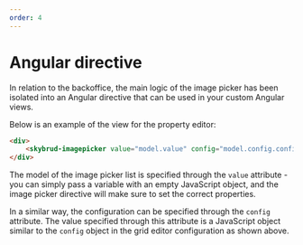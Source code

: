 ```yaml
---
order: 4
---
```


# Angular directive

In relation to the backoffice, the main logic of the image picker has been isolated into an Angular directive that can be used in your custom Angular views.

Below is an example of the view for the property editor:

```HTML
<div>
    <skybrud-imagepicker value="model.value" config="model.config.config"></skybrud-imagepicker>
</div>
```

The model of the image picker list is specified through the `value` attribute - you can simply pass a variable with an empty JavaScript object, and the image picker directive will make sure to set the correct properties.

In a similar way, the configuration can be specified through the `config` attribute. The value specified through this attribute is a JavaScript object similar to the `config` object in the grid editor configuration as shown above.